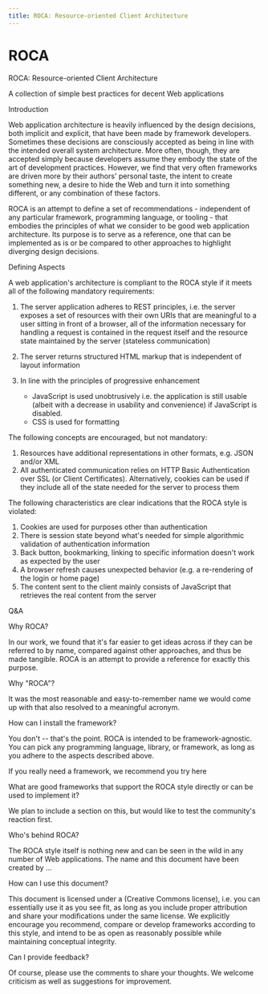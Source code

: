 ```yaml
---
title: ROCA: Resource-oriented Client Architecture
---
```

ROCA
====

ROCA: Resource-oriented Client Architecture

A collection of simple best practices for decent Web applications

Introduction

Web application architecture is heavily influenced by the design
decisions, both implicit and explicit, that have been made by
framework developers. Sometimes these decisions are consciously
accepted as being in line with the intended overall system
architecture. More often, though, they are accepted simply because
developers assume they embody the state of the art of development
practices. However, we find that very often frameworks are driven more
by their authors' personal taste, the intent to create something new,
a desire to hide the Web and turn it into something different, or any
combination of these factors.

ROCA is an attempt to define a set of recommendations - independent of
any particular framework, programming language, or tooling - that
embodies the principles of what we consider to be good web application
architecture. Its purpose is to serve as a reference, one that can be
implemented as is or be compared to other approaches to highlight
diverging design decisions.

Defining Aspects

A web application's architecture is compliant to the ROCA style if it
meets all of the following mandatory requirements:

 1. The server application adheres to REST principles, i.e. the server
    exposes a set of resources with their own URIs that are meaningful
    to a user sitting in front of a browser, all of the information
    necessary for handling a request is contained in the request
    itself and the resource state maintained by the server (stateless
    communication)
 2. The server returns structured HTML markup that is independent of
    layout information
 3. In line with the principles of progressive enhancement

       * JavaScript is used unobtrusively i.e. the application is
         still usable (albeit with a decrease in usability and
         convenience) if JavaScript is disabled.
       * CSS is used for formatting

The following concepts are encouraged, but not mandatory:

 1. Resources have additional representations in other formats, e.g.
    JSON and/or XML
 2. All authenticated communication relies on HTTP Basic
    Authentication over SSL (or Client Certificates). Alternatively,
    cookies can be used if they include all of the state needed for
    the server to process them

The following characteristics are clear indications that the ROCA
style is violated:

 1. Cookies are used for purposes other than authentication
 2. There is session state beyond what's needed for simple algorithmic
    validation of authentication information
 3. Back button, bookmarking, linking to specific information doesn't
    work as expected by the user
 4. A browser refresh causes unexpected behavior (e.g. a re-rendering
    of the login or home page)
 5. The content sent to the client mainly consists of JavaScript that
    retrieves the real content from the server

Q&A

  Why ROCA?

In our work, we found that it's far easier to get ideas across if they
can be referred to by name, compared against other approaches, and
thus be made tangible. ROCA is an attempt to provide a reference for
exactly this purpose.

  Why "ROCA"?

It was the most reasonable and easy-to-remember name we would come up
with that also resolved to a meaningful acronym.

  How can I install the framework?

You don't -- that's the point. ROCA is intended to be
framework-agnostic. You can pick any programming language, library, or
framework, as long as you adhere to the aspects described above.

If you really need a framework, we recommend you try here

  What are good frameworks that support the ROCA style directly or can be
  used to implement it?

We plan to include a section on this, but would like to test the
community's reaction first.

  Who's behind ROCA?

The ROCA style itself is nothing new and can be seen in the wild in
any number of Web applications. The name and this document have been
created by ...

  How can I use this document?

This document is licensed under a (Creative Commons license), i.e. you
can essentially use it as you see fit, as long as you include proper
attribution and share your modifications under the same license. We
explicitly encourage you recommend, compare or develop frameworks
according to this style, and intend to be as open as reasonably
possible while maintaining conceptual integrity.

  Can I provide feedback?

Of course, please use the comments to share your thoughts. We welcome
criticism as well as suggestions for improvement.

